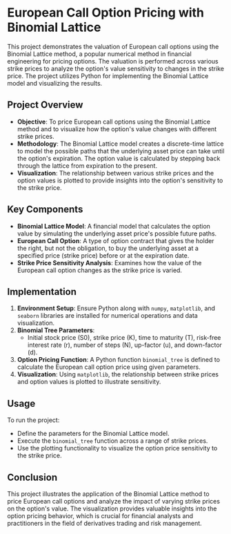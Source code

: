 # European Call Option Pricing with Binomial Lattice

This project demonstrates the valuation of European call options using the Binomial Lattice method, a popular numerical method in financial engineering for pricing options. The valuation is performed across various strike prices to analyze the option's value sensitivity to changes in the strike price. The project utilizes Python for implementing the Binomial Lattice model and visualizing the results.

## Project Overview

- **Objective**: To price European call options using the Binomial Lattice method and to visualize how the option's value changes with different strike prices.
- **Methodology**: The Binomial Lattice model creates a discrete-time lattice to model the possible paths that the underlying asset price can take until the option's expiration. The option value is calculated by stepping back through the lattice from expiration to the present.
- **Visualization**: The relationship between various strike prices and the option values is plotted to provide insights into the option's sensitivity to the strike price.

## Key Components

- **Binomial Lattice Model**: A financial model that calculates the option value by simulating the underlying asset price's possible future paths.
- **European Call Option**: A type of option contract that gives the holder the right, but not the obligation, to buy the underlying asset at a specified price (strike price) before or at the expiration date.
- **Strike Price Sensitivity Analysis**: Examines how the value of the European call option changes as the strike price is varied.

## Implementation

1. **Environment Setup**: Ensure Python along with `numpy`, `matplotlib`, and `seaborn` libraries are installed for numerical operations and data visualization.
2. **Binomial Tree Parameters**:
   - Initial stock price (S0), strike price (K), time to maturity (T), risk-free interest rate (r), number of steps (N), up-factor (u), and down-factor (d).
3. **Option Pricing Function**: A Python function `binomial_tree` is defined to calculate the European call option price using given parameters.
4. **Visualization**: Using `matplotlib`, the relationship between strike prices and option values is plotted to illustrate sensitivity.

## Usage

To run the project:
- Define the parameters for the Binomial Lattice model.
- Execute the `binomial_tree` function across a range of strike prices.
- Use the plotting functionality to visualize the option price sensitivity to the strike price.

## Conclusion

This project illustrates the application of the Binomial Lattice method to price European call options and analyze the impact of varying strike prices on the option's value. The visualization provides valuable insights into the option pricing behavior, which is crucial for financial analysts and practitioners in the field of derivatives trading and risk management.
